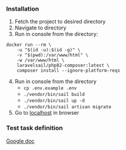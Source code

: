 ### Installation

1. Fetch the project to desired directory
2. Navigate to directory
3. Run in console from the directory:

~~~
docker run --rm \
    -u "$(id -u):$(id -g)" \
    -v "$(pwd):/var/www/html" \
    -w /var/www/html \
    laravelsail/php82-composer:latest \
    composer install --ignore-platform-reqs
~~~

4. Run in console from the directory
   * `cp .env.example .env`
   * `./vendor/bin/sail build`
   * `./vendor/bin/sail up -d`
   * `./vendor/bin/sail artisan migrate`
6. Go to [localhost](http://localhost) in browser

### Test task definition
[Google doc](https://docs.google.com/document/d/19KSJHiiuwLNDagRqfkp4XOW8y4xbmO6ez43rp0NW5UU/edit?tab=t.0)

